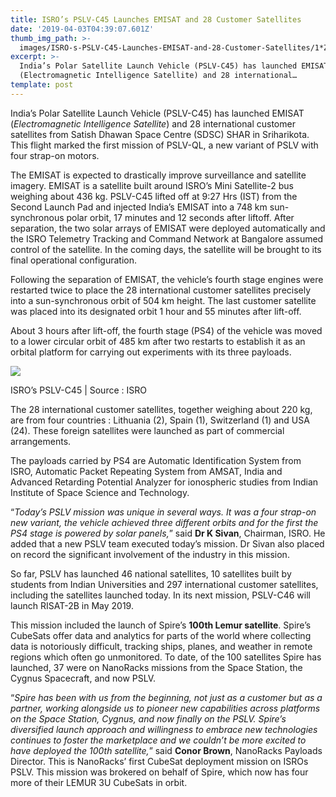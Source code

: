 ```yaml
---
title: ISRO’s PSLV-C45 Launches EMISAT and 28 Customer Satellites
date: '2019-04-03T04:39:07.601Z'
thumb_img_path: >-
  images/ISRO-s-PSLV-C45-Launches-EMISAT-and-28-Customer-Satellites/1*Zun_mOxP_j8g4WAYK5sFrA.jpeg
excerpt: >-
  India’s Polar Satellite Launch Vehicle (PSLV-C45) has launched EMISAT
  (Electromagnetic Intelligence Satellite) and 28 international…
template: post
---
```

India’s Polar Satellite Launch Vehicle (PSLV-C45) has launched EMISAT (*Electromagnetic Intelligence Satellite*) and 28 international customer satellites from Satish Dhawan Space Centre (SDSC) SHAR in Sriharikota. This flight marked the first mission of PSLV-QL, a new variant of PSLV with four strap-on motors.

The EMISAT is expected to drastically improve surveillance and satellite imagery. EMISAT is a satellite built around ISRO’s Mini Satellite-2 bus weighing about 436 kg. PSLV-C45 lifted off at 9:27 Hrs (IST) from the Second Launch Pad and injected India’s EMISAT into a 748 km sun-synchronous polar orbit, 17 minutes and 12 seconds after liftoff. After separation, the two solar arrays of EMISAT were deployed automatically and the ISRO Telemetry Tracking and Command Network at Bangalore assumed control of the satellite. In the coming days, the satellite will be brought to its final operational configuration.

Following the separation of EMISAT, the vehicle’s fourth stage engines were restarted twice to place the 28 international customer satellites precisely into a sun-synchronous orbit of 504 km height. The last customer satellite was placed into its designated orbit 1 hour and 55 minutes after lift-off.

About 3 hours after lift-off, the fourth stage (PS4) of the vehicle was moved to a lower circular orbit of 485 km after two restarts to establish it as an orbital platform for carrying out experiments with its three payloads.

![](/images/ISRO-s-PSLV-C45-Launches-EMISAT-and-28-Customer-Satellites/1*Zun_mOxP_j8g4WAYK5sFrA.jpeg)

<figcaption>ISRO’s PSLV-C45 | Source&nbsp;:&nbsp;ISRO</figcaption>

The 28 international customer satellites, together weighing about 220 kg, are from four countries : Lithuania (2), Spain (1), Switzerland (1) and USA (24). These foreign satellites were launched as part of commercial arrangements.

The payloads carried by PS4 are Automatic Identification System from ISRO, Automatic Packet Repeating System from AMSAT, India and Advanced Retarding Potential Analyzer for ionospheric studies from Indian Institute of Space Science and Technology.

“*Today’s PSLV mission was unique in several ways. It was a four strap-on new variant, the vehicle achieved three different orbits and for the first the PS4 stage is powered by solar panels,*” said **Dr K Sivan**, Chairman, ISRO. He added that a new PSLV team executed today’s mission. Dr Sivan also placed on record the significant involvement of the industry in this mission.

So far, PSLV has launched 46 national satellites, 10 satellites built by students from Indian Universities and 297 international customer satellites, including the satellites launched today. In its next mission, PSLV-C46 will launch RISAT-2B in May 2019.

This mission included the launch of Spire’s **100th Lemur satellite**. Spire’s CubeSats offer data and analytics for parts of the world where collecting data is notoriously difficult, tracking ships, planes, and weather in remote regions which often go unmonitored. To date, of the 100 satellites Spire has launched, 37 were on NanoRacks missions from the Space Station, the Cygnus Spacecraft, and now PSLV.

“*Spire has been with us from the beginning, not just as a customer but as a partner, working alongside us to pioneer new capabilities across platforms on the Space Station, Cygnus, and now finally on the PSLV. Spire’s diversified launch approach and willingness to embrace new technologies continues to foster the marketplace and we couldn’t be more excited to have deployed the 100th satellite,*” said **Conor Brown**, NanoRacks Payloads Director. This is NanoRacks’ first CubeSat deployment mission on ISROs PSLV. This mission was brokered on behalf of Spire, which now has four more of their LEMUR 3U CubeSats in orbit.
